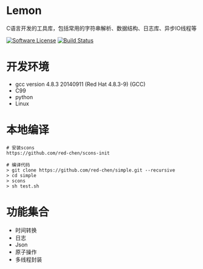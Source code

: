 # Lemon
C语言开发的工具库，包括常用的字符串解析、数据结构、日志库、异步IO线程等

[![Software License](https://img.shields.io/badge/license-apache2-brightgreen.svg)](LICENSE)
[![Build Status](https://api.travis-ci.org/red-chen/simple.svg)](https://travis-ci.org/red-chen/simple)


# 开发环境
* gcc version 4.8.3 20140911 (Red Hat 4.8.3-9) (GCC)
* C99
* python
* Linux

# 本地编译
```
# 安装scons
https://github.com/red-chen/scons-init

# 编译代码
> git clone https://github.com/red-chen/simple.git --recursive
> cd simple
> scons
> sh test.sh
```

# 功能集合
- 时间转换
- 日志
- Json
- 原子操作
- 多线程封装
